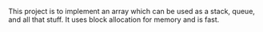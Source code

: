 This project is to implement an array which can be used as a stack, queue, and all that stuff. It uses block allocation for memory and is fast.
